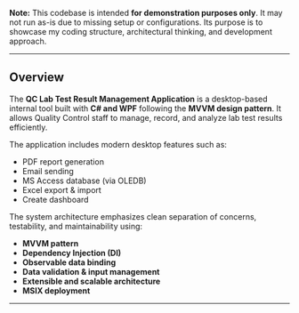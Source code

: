 **Note:** 
This codebase is intended **for demonstration purposes only**. 
It may not run as-is due to missing setup or configurations. 
Its purpose is to showcase my coding structure, architectural thinking, and development approach.

-------------------------------------------------------------------------------------------------
## Overview
The **QC Lab Test Result Management Application** is a desktop-based internal tool built with 
**C# and WPF** following the **MVVM design pattern**. It allows Quality Control staff to manage, record, 
and analyze lab test results efficiently.

The application includes modern desktop features such as:
- PDF report generation
- Email sending
- MS Access database (via OLEDB)
- Excel export & import
- Create dashboard

The system architecture emphasizes clean separation of concerns, testability, and maintainability using:
- **MVVM pattern**
- **Dependency Injection (DI)**
- **Observable data binding**
- **Data validation & input management**
- **Extensible and scalable architecture**
- **MSIX deployment**

---------------------------------------------------------------------------------------------------
